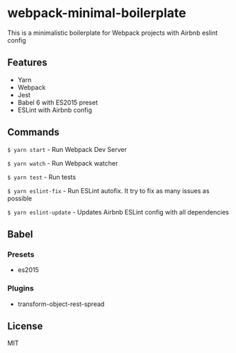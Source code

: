 # webpack-minimal-boilerplate
This is a minimalistic boilerplate for Webpack projects with Airbnb eslint config

## Features
- Yarn
- Webpack
- Jest
- Babel 6 with ES2015 preset
- ESLint with Airbnb config

## Commands
`$ yarn start` - Run Webpack Dev Server

`$ yarn watch` - Run Webpack watcher

`$ yarn test` - Run tests

`$ yarn eslint-fix` - Run ESLint autofix. It try to fix as many issues as possible

`$ yarn eslint-update` - Updates Airbnb ESLint config with all dependencies

## Babel
### Presets
- es2015

### Plugins
- transform-object-rest-spread

## License
MIT
